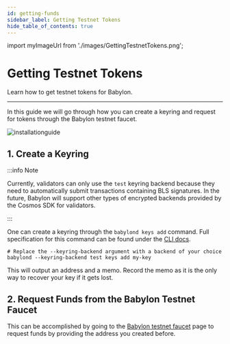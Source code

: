 ```yaml
---
id: getting-funds
sidebar_label: Getting Testnet Tokens
hide_table_of_contents: true
---
```

import myImageUrl from './images/GettingTestnetTokens.png';

# Getting Testnet Tokens

Learn how to get testnet tokens for Babylon.

---

In this guide we will go through how you can create a keyring and request for tokens
through the Babylon testnet faucet.

<div style={{justifyContent: 'center', display: 'flex', marginBottom: '50px'}}>
    <img style={{width: "1000px"}} src={myImageUrl} alt="installationguide" />
</div>


## 1. Create a Keyring

:::info Note

Currently, validators can only use the `test` keyring backend
because they need to automatically submit transactions containing BLS signatures.
In the future,
Babylon will support other types of encrypted backends provided
by the Cosmos SDK for validators.

:::

One can create a keyring through the `babylond keys add` command. Full specification
for this command can be found under the [CLI docs](../cli/babylond/keys/babylondkeysdd.md).

```console
# Replace the --keyring-backend argument with a backend of your choice
babylond --keyring-backend test keys add my-key
```

This will output an address and a memo. Record the memo as it is the only way to recover your key if it gets lost.

## 2. Request Funds from the Babylon Testnet Faucet

This can be accomplished by going to the [Babylon testnet faucet](https://faucet.testnet.babylonchain.io) page to 
request funds by providing the address you created before.
